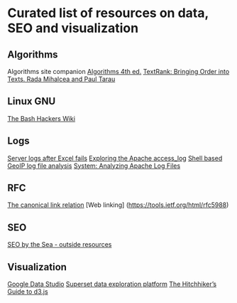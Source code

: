 # Curated list of resources on data, SEO and visualization

## Algorithms
Algorithms site companion [Algorithms 4th ed.](http://alg4cs.princenton.edu/home)
[TextRank: Bringing Order into Texts. Rada Mihalcea and Paul Tarau](https://web.eecs.umich.edu/~mihalcea/papers/mihalcea.emnlp04.pdf)

## Linux GNU
[The Bash Hackers Wiki](http://wiki.bash-hackers.org/)

## Logs
[Server logs after Excel fails](http://ohgm.co.uk/server-logs-excel-fails-brightonseo-2016/)
[Exploring the Apache access_log](http://intuitive.com/wicked/84-exploring-apache-access_log-shell-script.shtml)
[Shell based GeoIP log file analysis](https://coderwall.com/p/ay4yfa/shell-based-geoip-log-file-analysis)
[System: Analyzing Apache Log Files](http://www.the-art-of-web.com/system/logs/)

## RFC 
[The canonical link relation](https://tools.ietf.org/html/rfc6596)
[Web linking] (https://tools.ietf.org/html/rfc5988)

## SEO
[SEO by the Sea - outside resources](http://www.seobythesea.com/recommended-seo-and-usability-reading/)

## Visualization
[Google Data Studio](https://www.google.com/analytics/data-studio/)
[Superset data exploration platform](http://airbnb.io/projects/superset/)
[The Hitchhiker’s Guide to d3.js](https://medium.com/@enjalot/the-hitchhikers-guide-to-d3-js-a8552174733a)

